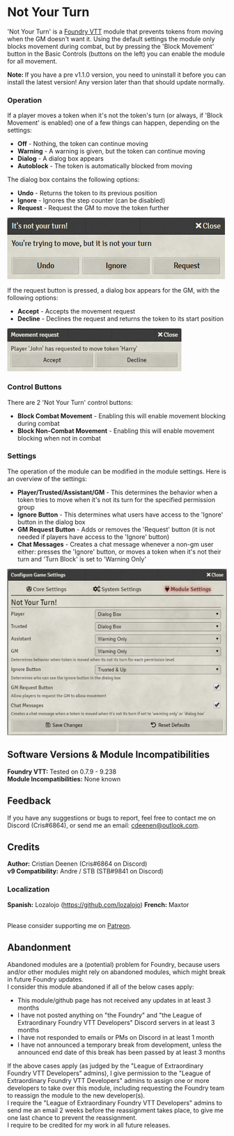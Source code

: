 # Not Your Turn
'Not Your Turn' is a <a href="https://foundryvtt.com/">Foundry VTT</a> module that prevents tokens from moving when the GM doesn't want it. Using the default settings the module only blocks movement during combat, but by pressing the 'Block Movement' button in the Basic Controls (buttons on the left) you can enable the module for all movement.<br>

<b>Note: </b>If you have a pre v1.1.0 version, you need to uninstall it before you can install the latest version! Any version later than that should update normally.

### Operation
If a player moves a token when it's not the token's turn (or always, if 'Block Movement' is enabled) one of a few things can happen, depending on the settings:
<ul>
<li><b>Off</b> - Nothing, the token can continue moving</li>
<li><b>Warning</b> - A warning is given, but the token can continue moving</li>
<li><b>Dialog</b> - A dialog box appears</li>
<li><b>Autoblock</b> - The token is automatically blocked from moving</li>
</ul>

The dialog box contains the following options:<br>
<ul>
<li><b>Undo</b> - Returns the token to its previous position</li>
<li><b>Ignore</b> - Ignores the step counter (can be disabled)</li>
<li><b>Request</b> - Request the GM to move the token further</li>
</ul>

![dialog](https://github.com/CDeenen/NotYourTurn/blob/master/img/examples/Dialog.png)

If the request button is pressed, a dialog box appears for the GM, with the following options:<br>
<ul>
<li><b>Accept</b> - Accepts the movement request</li>
<li><b>Decline</b> - Declines the request and returns the token to its start position</li>
</ul>

![request](https://github.com/CDeenen/NotYourTurn/blob/master/img/examples/Request.png)

### Control Buttons
There are 2 'Not Your Turn' control buttons:
<ul>
<li><b>Block Combat Movement</b> - Enabling this will enable movement blocking during combat</li>
<li><b>Block Non-Combat Movement</b> - Enabling this will enable movement blocking when not in combat</li>
</ul>

### Settings
The operation of the module can be modified in the module settings. Here is an overview of the settings:<br>
<ul>
<li><b>Player/Trusted/Assistant/GM</b> - This determines the behavior when a token tries to move when it's not its turn for the specified permission group</li>
<li><b>Ignore Button</b> - This determines what users have access to the 'Ignore' button in the dialog box</li>
<li><b>GM Request Button</b> - Adds or removes the 'Request' button (it is not needed if players have access to the 'Ignore' button)</li>
<li><b>Chat Messages</b> - Creates a chat message whenever a non-gm user either: presses the 'Ignore' button, or moves a token when it's not their turn and 'Turn Block' is set to 'Warning Only'</li>
</ul>

![moduleSettings](https://github.com/CDeenen/NotYourTurn/blob/master/img/examples/ModuleSettings.png)

## Software Versions & Module Incompatibilities
<b>Foundry VTT:</b> Tested on 0.7.9 - 9.238<br>
<b>Module Incompatibilities:</b> None known<br>

## Feedback
If you have any suggestions or bugs to report, feel free to contact me on Discord (Cris#6864), or send me an email: cdeenen@outlook.com.

## Credits
<b>Author:</b> Cristian Deenen (Cris#6864 on Discord)<br>
<b>v9 Compatibility:</b> Andre / STB (STB#9841 on Discord)<br>

### Localization
<b>Spanish:</b> Lozalojo (https://github.com/lozalojo)
<b>French:</b> Maxtor

<br>Please consider supporting me on <a href="https://www.patreon.com/materialfoundry">Patreon</a>.

## Abandonment
Abandoned modules are a (potential) problem for Foundry, because users and/or other modules might rely on abandoned modules, which might break in future Foundry updates.<br>
I consider this module abandoned if all of the below cases apply:
<ul>
  <li>This module/github page has not received any updates in at least 3 months</li>
  <li>I have not posted anything on "the Foundry" and "the League of Extraordinary Foundry VTT Developers" Discord servers in at least 3 months</li>
  <li>I have not responded to emails or PMs on Discord in at least 1 month</li>
  <li>I have not announced a temporary break from development, unless the announced end date of this break has been passed by at least 3 months</li>
</ul>
If the above cases apply (as judged by the "League of Extraordinary Foundry VTT Developers" admins), I give permission to the "League of Extraordinary Foundry VTT Developers" admins to assign one or more developers to take over this module, including requesting the Foundry team to reassign the module to the new developer(s).<br>
I require the "League of Extraordinary Foundry VTT Developers" admins to send me an email 2 weeks before the reassignment takes place, to give me one last chance to prevent the reassignment.<br>
I require to be credited for my work in all future releases.
